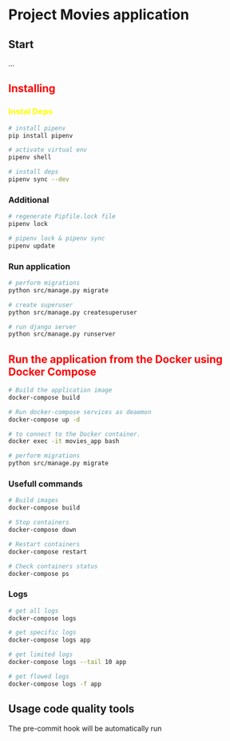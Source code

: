 # Project Movies application

## Start
...
## <span style='color:red'>Installing</span>

### <span style='color:yellow'>Instal Deps</span>
```bash
# install pipenv
pip install pipenv

# activate virtual env
pipenv shell

# install deps
pipenv sync --dev
```

### Additional

```bash
# regenerate Pipfile.lock file
pipenv lock

# pipenv lock & pipenv sync
pipenv update
```

### Run application
```bash
# perform migrations
python src/manage.py migrate

# create superuser
python src/manage.py createsuperuser

# run django server
python src/manage.py runserver
```
## <span style='color:red'>Run the application from the Docker using Docker Compose</span>


```bash
# Build the application image
docker-compose build

# Run docker-compose services as deaemon
docker-compose up -d

# to connect to the Docker container.
docker exec -it movies_app bash

# perform migrations
python src/manage.py migrate
```

### Usefull commands

```bash
# Build images
docker-compose build

# Stop containers
docker-compose down

# Restart containers
docker-compose restart

# Check containers status
docker-compose ps
```

### Logs
```bash
# get all logs
docker-compose logs

# get specific logs
docker-compose logs app

# get limited logs
docker-compose logs --tail 10 app

# get flowed logs
docker-compose logs -f app
```
## Usage code quality tools
The pre-commit hook will be automatically run